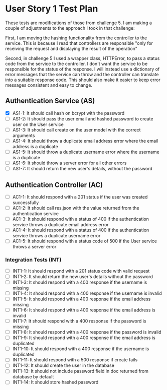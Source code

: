 # User Story 1 Test Plan

These tests are modifications of those from challenge 5. I am making a couple of adjustments to the approach I took in that challenge:

First, I am moving the hashing functionality from the controller to the service. This is because I read that controllers are responsible "only for receiving the request and displaying the result of the operation"

Second, in challenge 5 I used a wrapper class, HTTPError, to pass a status code from the service to the controller. I don't want the service to be responsible for the status of the response. I will instead use a dictionary of error messages that the service can throw and the controller can translate into a suitable response code. This should also make it easier to keep error messages consistent and easy to change.

## Authentication Service (AS)

- [x] AS1-1: It should call hash on bcrypt with the password
- [ ] AS1-2: It should pass the user email and hashed password to create user on the User service
- [ ] AS1-3: It should call create on the user model with the correct arguments
- [ ] AS1-4: It should throw a duplicate email address error where the email address is a duplicate
- [ ] AS1-5: It should throw a duplicate username error where the username is a duplicate
- [ ] AS1-6: It should throw a server error for all other errors
- [ ] AS1-7: It should return the new user's details, without the password

## Authentication Controller (AC)

- [ ] AC1-1: It should respond with a 201 status if the user was created successfully
- [ ] AC1-2: It should call res.json with the value returned from the authentication service
- [ ] AC1-3: It should respond with a status of 400 if the authentication service throws a duplicate email address error
- [ ] AC1-4: It should respond with a status of 400 if the authentication service throws a duplicate username error
- [ ] AC1-5: It should respond with a status code of 500 if the User service throws a server error

### Integration Tests (INT)

- [ ] INT1-1: It should respond with a 201 status code with valid request
- [ ] INT1-2: It should return the new user's details without the password
- [ ] INT1-3: It should respond with a 400 response if the username is missing
- [ ] INT1-4: It should respond with a 400 response if the username is invalid
- [ ] INT1-5: It should respond with a 400 response if the email address missing
- [ ] INT1-6: It should respond with a 400 response if the email address is invalid
- [ ] INT1-7: It should respond with a 400 response if the password is missing
- [ ] INT1-8: It should respond with a 400 response if the password is invalid
- [ ] INT1-9: It should respond with a 400 response if the email address is duplicated
- [ ] INT1-10: It should respond with a 400 response if the username is duplicated
- [ ] INT1-11: It should respond with a 500 response if create fails
- [ ] INT1-12: It should create the user in the database
- [ ] INT1-13: It should not include password field in doc returned from database by default
- [ ] INT1-14: It should store hashed password
